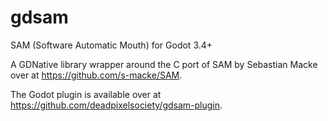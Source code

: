 # gdsam
SAM (Software Automatic Mouth) for Godot 3.4+

A GDNative library wrapper around the C port of SAM by Sebastian Macke over at https://github.com/s-macke/SAM.

The Godot plugin is available over at https://github.com/deadpixelsociety/gdsam-plugin.
